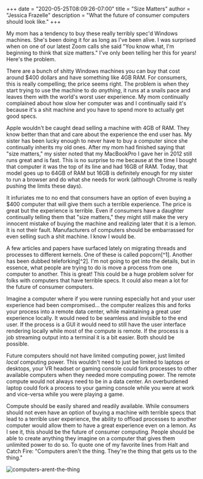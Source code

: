 +++
date = "2020-05-25T08:09:26-07:00" 
title = "Size Matters" 
author = "Jessica Frazelle" 
description = "What the future of consumer computers should look like." 
+++

My mom has a tendency to buy these really terribly spec'd Windows machines.
She's been doing it for as long as I've been alive. I was surprised when on one
of our latest Zoom calls she said "You know what, I'm beginning to think that
size matters." I've only been telling her this for years! Here's the problem.

There are a bunch of shitty Windows machines you can buy that cost around $400
dollars and have something like 4GB RAM. For consumers, this is really
compelling; the price seems right. The problem is when they start trying to use
the machine to do _anything_, it runs at a snails pace and leaves them with the
world's worst user experience. My mom continually complained about how slow her
computer was and I continually said it's because it's a shit machine and you
have to spend more to actually get good specs.

Apple wouldn't be caught dead selling a machine with 4GB of RAM. They know
better than that and care about the experience the end user has. My sister has
been lucky enough to never have to buy a computer since she continually inherits
my old ones. After my mom had finished saying that "size matters," my sister
noted that my MacBookPro I gave her in 2012 still runs great and is fast. This
is no surprise to me because at the time I bought that computer it was the top
of its line and had 16GB of RAM. Today, that model goes up to 64GB of RAM but
16GB is definitely enough for my sister to run a browser and do what she needs
for work (although Chrome is really pushing the limits these days).

It infuriates me to no end that consumers have an option of even buying a $400
computer that will give them such a terrible experience. The price is great but
the experience is terrible. Even if consumers have a daughter continually
telling them that "size matters," they might still make the very innocent
mistake of buying the machine and realizing later that it is a lemon. It is not
their fault. Manufacturers of computers should be embarrassed for even selling
such a shit machine. I know I would be.

A few articles and papers have surfaced lately on migrating threads and processes
to different kernels. One of these is called popcorn[^1]. Another has been
dubbed teleforking[^2]. I'm not going to get into the details, but in essence, 
what people are trying to do is move
a process from one computer to another. This is great! This could be a huge
problem solver for folks with computers that have terrible specs. It could
also mean a lot for the future of consumer computers.

Imagine a computer where if you were running especially hot and your user
experience had been compromised... the computer realizes this and forks your 
process into a remote data center, 
while maintaining a great user experience locally. It would need to be seamless and
invisible to the end user. If the process is a GUI it would need to still have
the user interface rendering locally while most of the compute is remote. If the
process is a job streaming output into a terminal it is a bit easier. Both
should be possible.

Future computers should not have limited computing power, just limited _local_
computing power. This wouldn't need to just be limited to laptops or desktops,
your VR headset or gaming console could fork processes to other available
computers when they needed more computing power. The remote compute would not
always need to be in a data center. An overburdened laptop could fork a process
to your gaming console while you were at work and vice-versa while you were
playing a game.

Compute should be easily shared and readily available. While consumers should
not even have an option of buying a machine with terrible specs that lead to
a terrible user experience, the ability to offload processes to another computer
would allow them to have a great experience even on a lemon. As I see it, this
should be the future of consumer computing. People should be able to create
anything they imagine on a computer that gives them unlimited power to do so. To
quote one of my favorite lines from Halt and Catch Fire: "Computers aren't the
thing. They're the thing that gets us to the thing."

![computers-arent-the-thing](/img/computers-arent-the-thing.gif)

[1]: https://www.ssrg.ece.vt.edu/theses/MS_Katz.pdf
[2]: https://thume.ca/2020/04/18/telefork-forking-a-process-onto-a-different-computer/
